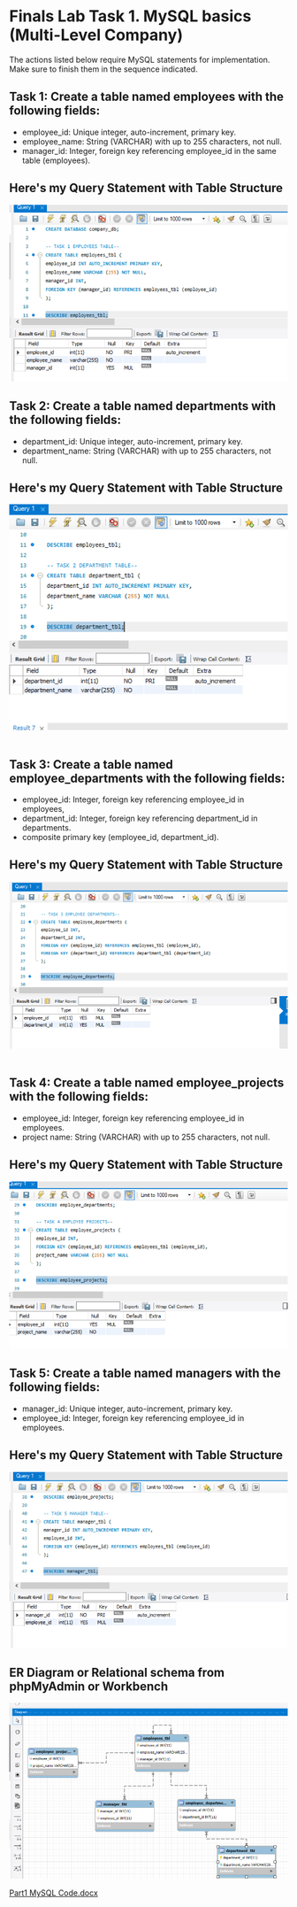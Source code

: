 # ‎Finals Lab Task 1. MySQL basics (Multi-Level Company)
The actions listed below require MySQL statements for implementation.
Make sure to finish them in the sequence indicated.
‎
## Task 1: Create a table named employees with the following fields:
- ‎employee_id: Unique integer, auto-increment, primary key.
- ‎employee_name: String (VARCHAR) with up to 255 characters, not null.
- ‎manager_id: Integer, foreign key referencing employee_id in the same table (employees).

## Here's my Query Statement with Table Structure 

‎![screenshot](/Finals%20Lab%20Task%201/Images/MySQL1.png)

## Task 2: Create a table named departments with the following fields:
- department_id: Unique integer, auto-increment, primary key.
- department_name: String (VARCHAR) with up to 255 characters, not null.

## Here's my Query Statement with Table Structure
‎![screenshot](/Finals%20Lab%20Task%201/Images/MySQL2.png)
‎
## Task 3: Create a table named employee_departments with the following fields:
- ‎employee_id: Integer, foreign key referencing employee_id in employees,
- department_id: Integer, foreign key referencing department_id in departments.
-  composite primary key (employee_id, department_id).

## Here's my Query Statement with Table Structure
‎![screenshot](/Finals%20Lab%20Task%201/Images/MySQL3.png)
‎
## Task 4: Create a table named employee_projects with the following fields:
- ‎employee_id: Integer, foreign key referencing employee_id in employees.
- project name: String (VARCHAR) with up to 255 characters, not null.

## Here's my Query Statement with Table Structure
‎![screenshot](/Finals%20Lab%20Task%201/Images/MySQL4.png)

## Task 5: Create a table named managers with the following fields:
- ‎manager_id: Unique integer, auto-increment, primary key.‎
- employee_id: Integer, foreign key referencing employee_id in employees.

## Here's my Query Statement with Table Structure
‎![screenshot](/Finals%20Lab%20Task%201/Images/MySQL5.png)

## ER Diagram or Relational schema from phpMyAdmin or Workbench

‎![screenshot](/Finals%20Lab%20Task%201/Images/MySQLERD.png)

[Part1 MySQL Code.docx](https://github.com/user-attachments/files/19725738/Part1.MySQL.Code.docx)

